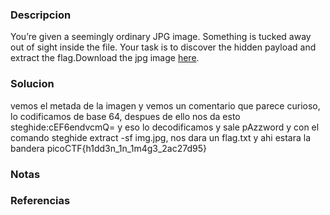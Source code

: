 ### Descripcion
You’re given a seemingly ordinary JPG image. Something is tucked away out of sight inside the file. Your task is to discover the hidden payload and extract the flag.Download the jpg image [here](https://challenge-files.picoctf.net/c_saffron_estate/984460cb7eebc16b2908f91210cb8dc4936c63cb6d28c9475fa38dc6a443d1d6/img.jpg).

### Solucion
vemos el metada de la imagen y vemos un comentario que parece curioso, lo codificamos de base 64, despues de ello nos da esto steghide:cEF6endvcmQ= y eso lo decodificamos y sale pAzzword
y con el comando steghide extract -sf img.jpg, nos dara un flag.txt y ahi estara la bandera
picoCTF{h1dd3n_1n_1m4g3_2ac27d95}
### Notas


### Referencias

